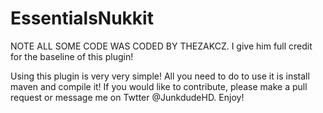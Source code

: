 # EssentialsNukkit
NOTE ALL SOME CODE WAS CODED BY THEZAKCZ. I give him full credit for the baseline of this plugin! 


   Using this plugin is very very simple! All you need to do to use it is install maven and compile it!
If you would like to contribute, please make a pull request or message me on Twtter @JunkdudeHD. Enjoy! 

